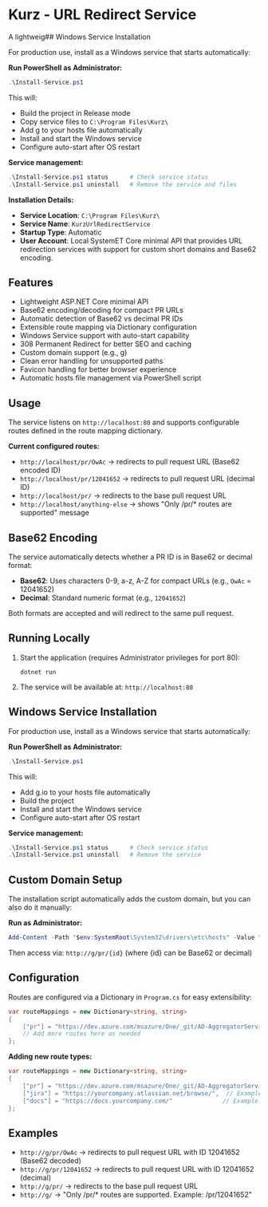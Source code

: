 # Kurz - URL Redirect Service

A lightweig## Windows Service Installation

For production use, install as a Windows service that starts automatically:

**Run PowerShell as Administrator:**
```powershell
.\Install-Service.ps1
```

This will:
- Build the project in Release mode
- Copy service files to `C:\Program Files\Kurz\`
- Add g to your hosts file automatically
- Install and start the Windows service
- Configure auto-start after OS restart

**Service management:**
```powershell
.\Install-Service.ps1 status      # Check service status
.\Install-Service.ps1 uninstall   # Remove the service and files
```

**Installation Details:**
- **Service Location**: `C:\Program Files\Kurz\`
- **Service Name**: `KurzUrlRedirectService`
- **Startup Type**: Automatic
- **User Account**: Local SystemET Core minimal API that provides URL redirection services with support for custom short domains and Base62 encoding.

## Features

- Lightweight ASP.NET Core minimal API
- Base62 encoding/decoding for compact PR URLs
- Automatic detection of Base62 vs decimal PR IDs
- Extensible route mapping via Dictionary configuration
- Windows Service support with auto-start capability
- 308 Permanent Redirect for better SEO and caching
- Custom domain support (e.g., g)
- Clean error handling for unsupported paths
- Favicon handling for better browser experience
- Automatic hosts file management via PowerShell script

## Usage

The service listens on `http://localhost:80` and supports configurable routes defined in the route mapping dictionary.

**Current configured routes:**
- `http://localhost/pr/OwAc` → redirects to pull request URL (Base62 encoded ID)
- `http://localhost/pr/12041652` → redirects to pull request URL (decimal ID)
- `http://localhost/pr/` → redirects to the base pull request URL
- `http://localhost/anything-else` → shows "Only /pr/* routes are supported" message

## Base62 Encoding

The service automatically detects whether a PR ID is in Base62 or decimal format:
- **Base62**: Uses characters 0-9, a-z, A-Z for compact URLs (e.g., `OwAc` = 12041652)
- **Decimal**: Standard numeric format (e.g., `12041652`)

Both formats are accepted and will redirect to the same pull request.

## Running Locally

1. Start the application (requires Administrator privileges for port 80):
   ```
   dotnet run
   ```

2. The service will be available at: `http://localhost:80`

## Windows Service Installation

For production use, install as a Windows service that starts automatically:

**Run PowerShell as Administrator:**
```powershell
.\Install-Service.ps1
```

This will:
- Add g.io to your hosts file automatically
- Build the project
- Install and start the Windows service
- Configure auto-start after OS restart

**Service management:**
```powershell
.\Install-Service.ps1 status      # Check service status
.\Install-Service.ps1 uninstall   # Remove the service
```

## Custom Domain Setup

The installation script automatically adds the custom domain, but you can also do it manually:

**Run as Administrator:**
```powershell
Add-Content -Path "$env:SystemRoot\System32\drivers\etc\hosts" -Value "127.0.0.1 g" -Force
```

Then access via: `http://g/pr/{id}` (where {id} can be Base62 or decimal)

## Configuration

Routes are configured via a Dictionary in `Program.cs` for easy extensibility:

```csharp
var routeMappings = new Dictionary<string, string>
{
    ["pr"] = "https://dev.azure.com/msazure/One/_git/AD-AggregatorService-Workloads/pullrequest/"
    // Add more routes here as needed
};
```

**Adding new route types:**
```csharp
var routeMappings = new Dictionary<string, string>
{
    ["pr"] = "https://dev.azure.com/msazure/One/_git/AD-AggregatorService-Workloads/pullrequest/",
    ["jira"] = "https://yourcompany.atlassian.net/browse/",  // Example: /jira/PROJ-123
    ["docs"] = "https://docs.yourcompany.com/"              // Example: /docs/api-guide
};
```

## Examples

- `http://g/pr/OwAc` → redirects to pull request URL with ID 12041652 (Base62 decoded)
- `http://g/pr/12041652` → redirects to pull request URL with ID 12041652 (decimal)
- `http://g/pr/` → redirects to the base pull request URL  
- `http://g/` → "Only /pr/* routes are supported. Example: /pr/12041652"
